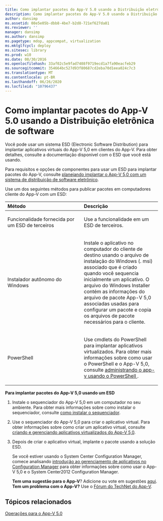 ```yaml
---
title: Como implantar pacotes do App-V 5.0 usando a Distribuição eletrônica de software
description: Como implantar pacotes do App-V 5.0 usando a Distribuição eletrônica de software
author: dansimp
ms.assetid: 08e5e05b-dbb8-4be7-b2d8-721ef627da81
ms.reviewer: ''
manager: dansimp
ms.author: dansimp
ms.pagetype: mdop, appcompat, virtualization
ms.mktglfcycl: deploy
ms.sitesec: library
ms.prod: w10
ms.date: 08/30/2016
ms.openlocfilehash: 33af02c5e9fad7408f9719ecd1a7fa90eacfeb29
ms.sourcegitcommit: 354664bc527d93f80687cd2eba70d1eea024c7c3
ms.translationtype: MT
ms.contentlocale: pt-BR
ms.lasthandoff: 06/26/2020
ms.locfileid: "10796437"
---
```

# Como implantar pacotes do App-V 5.0 usando a Distribuição eletrônica de software


Você pode usar um sistema ESD (Electronic Software Distribution) para implantar aplicativos virtuais do App-V 5,0 em clientes do App-V. Para obter detalhes, consulte a documentação disponível com o ESD que você está usando.

Para requisitos e opções de componentes para usar um ESD para implantar pacotes do App-V, consulte [planejando implantar o App-V 5,0 com um sistema de distribuição de software eletrônico](planning-to-deploy-app-v-50-with-an-electronic-software-distribution-system.md).

Use um dos seguintes métodos para publicar pacotes em computadores cliente do App-V com um ESD:

<table>
<colgroup>
<col width="50%" />
<col width="50%" />
</colgroup>
<thead>
<tr class="header">
<th align="left">Método</th>
<th align="left">Descrição</th>
</tr>
</thead>
<tbody>
<tr class="odd">
<td align="left"><p>Funcionalidade fornecida por um ESD de terceiros</p></td>
<td align="left"><p>Use a funcionalidade em um ESD de terceiros.</p></td>
</tr>
<tr class="even">
<td align="left"><p>Instalador autônomo do Windows</p></td>
<td align="left"><p>Instale o aplicativo no computador do cliente de destino usando o arquivo de instalação do Windows (. msi) associado que é criado quando você sequencia inicialmente um aplicativo. O arquivo do Windows Installer contém as informações do arquivo de pacote App-V 5,0 associadas usadas para configurar um pacote e copia os arquivos de pacote necessários para o cliente.</p></td>
</tr>
<tr class="odd">
<td align="left"><p>PowerShell</p></td>
<td align="left"><p>Use cmdlets do PowerShell para implantar aplicativos virtualizados. Para obter mais informações sobre como usar o PowerShell e o App-V 5,0, consulte <a href="administering-app-v-by-using-powershell.md" data-raw-source="[Administering App-V by Using PowerShell](administering-app-v-by-using-powershell.md)"> administrando o app-v usando o PowerShell </a> .</p></td>
</tr>
</tbody>
</table>

 

**Para implantar pacotes do App-V 5,0 usando um ESD**

1.  Instale o sequenciador do App-V 5,0 em um computador no seu ambiente. Para obter mais informações sobre como instalar o sequenciador, consulte [como instalar o sequenciador](how-to-install-the-sequencer-beta-gb18030.md).

2.  Use o sequenciador do App-V 5,0 para criar o aplicativo virtual. Para obter informações sobre como criar um aplicativo virtual, consulte [criando e gerenciando aplicativos virtualizados do App-V 5,0](creating-and-managing-app-v-50-virtualized-applications.md).

3.  Depois de criar o aplicativo virtual, implante o pacote usando a solução ESD.

    Se você estiver usando o System Center Configuration Manager, comece analisando [introdução ao gerenciamento de aplicativos no Configuration Manager](https://go.microsoft.com/fwlink/?LinkId=281816) para obter informações sobre como usar o App-V 5,0 e o System Center2012 Configuration Manager.

    **Tem uma sugestão para o App-V**? Adicione ou vote em sugestões [aqui](http://appv.uservoice.com/forums/280448-microsoft-application-virtualization). **Tem um problema com o App-V?** Use o [Fórum do TechNet do App-V](https://social.technet.microsoft.com/Forums/home?forum=mdopappv).

## Tópicos relacionados


[Operações para o App-V 5.0](operations-for-app-v-50.md)

 

 





